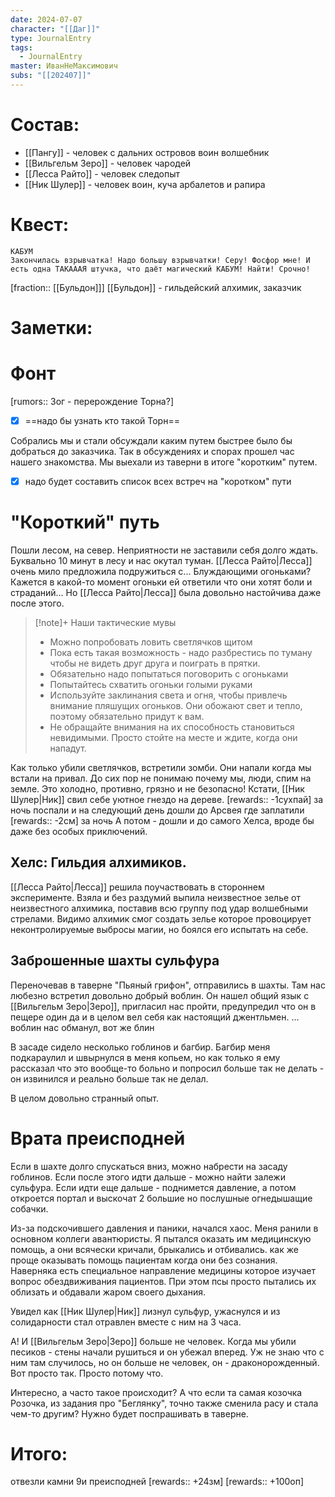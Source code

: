 ```yaml
---
date: 2024-07-07
character: "[[Даг]]"
type: JournalEntry
tags:
  - JournalEntry
master: ИванНеМаксимович
subs: "[[202407]]"
---
```

# Состав:
- [[Пангу]] - человек с дальних островов воин волшебник
- [[Вильгельм Зеро]] - человек чародей 
- [[Лесса Райто]] - человек следопыт
- [[Ник Шулер]] - человек воин, куча арбалетов и рапира
# Квест:
```quest
КАБУМ
Закончилась взрывчатка! Надо большу взрывчатки! Серу! Фосфор мне! И есть одна ТАКАААЯ штучка, что даёт магический КАБУМ! Найти! Срочно!
```
[fraction:: [[Бульдон]]]
[[Бульдон]] - гильдейский алхимик, заказчик
# Заметки:
# Фонт
[rumors:: Зог - перерождение Торна?]
- [x] ==надо бы узнать кто такой Торн==

Собрались мы и стали обсуждали каким путем быстрее было бы добраться до заказчика. Так в обсуждениях и спорах прошел час нашего знакомства. Мы выехали из таверни в итоге "коротким" путем.
- [x] надо будет составить список всех встреч на "коротком" пути

# "Короткий" путь
Пошли лесом, на север. Неприятности не заставили себя долго ждать. Буквально 10 минут в лесу и нас окутал туман. [[Лесса Райто|Лесса]] очень мило предложила подружиться с... Блуждающими огоньками? Кажется в какой-то момент огоньки ей ответили что они хотят боли и страданий... Но [[Лесса Райто|Лесса]] была довольно настойчива даже после этого.

> [!note]+ Наши тактические мувы
> - Можно попробовать ловить светлячков щитом
> - Пока есть такая возможность - надо разбрестись по туману чтобы не видеть друг друга и поиграть в прятки.
> - Обязательно надо попытаться поговорить с огоньками
> - Попытайтесь схватить огоньки голыми руками
> - Используйте заклинания света и огня, чтобы привлечь внимание пляшущих огоньков. Они обожают свет и тепло, поэтому обязательно придут к вам.
> - Не обращайте внимания на их способность становиться невидимыми. Просто стойте на месте и ждите, когда они нападут.

Как только убили светлячков, встретили зомби. Они напали когда мы встали на привал. До сих пор не понимаю почему мы, люди, спим на земле. Это холодно, противно, грязно и не безопасно! Кстати, [[Ник Шулер|Ник]] свил себе уютное гнездо на дереве.
[rewards:: -1сухпай] за ночь
поспали и на следующий день дошли до Арсвея где заплатили
[rewards:: -2см] за ночь
А потом - дошли и до самого Хелса, вроде бы даже без особых приключений.

## Хелс: Гильдия алхимиков.
[[Лесса Райто|Лесса]] решила поучаствовать в стороннем эксперименте. Взяла и без раздумий выпила неизвестное зелье от неизвестного алхимика, поставив всю группу под удар волшебными стрелами. Видимо алхимик смог создать зелье которое провоцирует неконтролируемые выбросы магии, но боялся его испытать на себе.

## Заброшенные шахты сульфура
Переночевав в таверне "Пьяный грифон", отправились в шахты. Там нас любезно встретил довольно добрый воблин. Он нашел общий язык с [[Вильгельм Зеро|Зеро]], пригласил нас пройти, предупредил что он в пещере один да и в целом вел себя как настоящий джентльмен.
...
воблин нас обманул, вот же блин

В засаде сидело несколько гоблинов и багбир. Багбир меня подкараулил и швырнулся в меня копьем, но как только я ему рассказал что это вообще-то больно и попросил больше так не делать - он извинился и реально больше так не делал.

В целом довольно странный опыт.

# Врата преисподней
Если в шахте долго спускаться вниз, можно набрести на засаду гоблинов. Если после этого идти дальше - можно найти залежи сульфура. Если идти еще дальше - поднимется давление, а потом откроется портал и выскочат 2 большие но послушные огнедышащие собачки.

Из-за подскочившего давления и паники, начался хаос. Меня ранили в основном коллеги авантюристы. Я пытался оказать им медицинскую помощь, а они всячески кричали, брыкались и отбивались. как же проще оказывать помощь пациентам когда они без сознания. Наверняка есть специальное направление медицины которое изучает вопрос обездвиживания пациентов. При этом псы просто пытались их облизать и обдавали жаром своего дыхания.

Увидел как [[Ник Шулер|Ник]] лизнул сульфур, ужаснулся и из солидарности стал отравлен вместе с ним на 3 часа.

А! И [[Вильгельм Зеро|Зеро]] больше не человек. Когда мы убили песиков - стены начали рушиться и он убежал вперед. Уж не знаю что с ним там случилось, но он больше не человек, он - драконорожденный. Вот просто так. Просто потому что. 

Интересно, а часто такое происходит? А что если та самая козочка Розочка, из задания про "Беглянку", точно также сменила расу и стала чем-то другим? Нужно будет поспрашивать в таверне.
# Итого:
отвезли камни 9и преисподней
[rewards:: +24зм]
[rewards:: +100оп]
